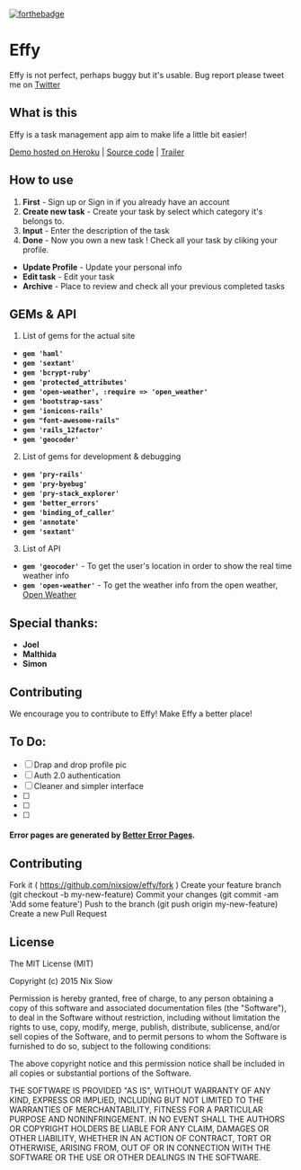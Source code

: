 [![forthebadge](http://forthebadge.com/images/badges/built-with-love.svg)](http://forthebadge.com)

# Effy
Effy is not perfect, perhaps buggy but it's usable.
Bug report please tweet me on [Twitter](http://www.twitter.com/nixsiow)

## What is this

Effy is a task management app aim to make life a little bit easier!

[Demo hosted on Heroku](http://effy.herokuapp.com)  |  [Source code](http://github.com/nixsiow/effy)   |  [Trailer](http://goanimate.com/player/embed/0CP9Iq6mDYbQ)

## How to use
1. **First** - Sign up or Sign in if you already have an account
2. **Create new task** - Create your task by select which category it's belongs to.
3. **Input** - Enter the description of the task
4. **Done** - Now you own a new task ! Check all your task by cliking your profile.


* **Update Profile** - Update your personal info
* **Edit task** - Edit your task
* **Archive** - Place to review and check all your previous completed tasks

## GEMs & API
1. List of gems for the actual site
* **`gem 'haml'`**
* **`gem 'sextant'`**
* **`gem 'bcrypt-ruby'`**
* **`gem 'protected_attributes'`**
* **`gem 'open-weather', :require => 'open_weather'`**
* **`gem 'bootstrap-sass'`**
* **`gem 'ionicons-rails'`**
* **`gem "font-awesome-rails"`**
* **`gem 'rails_12factor'`**
* **`gem 'geocoder'`**

2. List of gems for development & debugging
* **`gem 'pry-rails'`**
* **`gem 'pry-byebug'`**
* **`gem 'pry-stack_explorer'`**
* **`gem 'better_errors'`**
* **`gem 'binding_of_caller'`**
* **`gem 'annotate'`**
* **`gem 'sextant'`**

3. List of API
* **`gem 'geocoder'`** - To get the user's location in order to show the real time weather info
* **`gem 'open-weather'`** - To get the weather info from the open weather, [Open Weather](http://www.openweathermap.org)


## Special thanks:
* **Joel**  
* **Malthida**  
* **Simon**  

## Contributing
We encourage you to contribute to Effy! Make Effy a better place!

## To Do:
- [ ] Drap and drop profile pic
- [ ] Auth 2.0 authentication
- [ ] Cleaner and simpler interface
- [ ]  
- [ ]  
- [ ]  

#### Error pages are generated by [Better Error Pages](https://better-error-pages.statuspage.io/).

Contributing
---
Fork it ( https://github.com/nixsiow/effy/fork )
Create your feature branch (git checkout -b my-new-feature)
Commit your changes (git commit -am 'Add some feature')
Push to the branch (git push origin my-new-feature)
Create a new Pull Request

License
---

The MIT License (MIT)

Copyright (c) 2015 Nix Siow

Permission is hereby granted, free of charge, to any person obtaining a copy of this software and associated documentation files (the "Software"), to deal in the Software without restriction, including without limitation the rights to use, copy, modify, merge, publish, distribute, sublicense, and/or sell copies of the Software, and to permit persons to whom the Software is furnished to do so, subject to the following conditions:

The above copyright notice and this permission notice shall be included in all copies or substantial portions of the Software.

THE SOFTWARE IS PROVIDED "AS IS", WITHOUT WARRANTY OF ANY KIND, EXPRESS OR IMPLIED, INCLUDING BUT NOT LIMITED TO THE WARRANTIES OF MERCHANTABILITY, FITNESS FOR A PARTICULAR PURPOSE AND NONINFRINGEMENT. IN NO EVENT SHALL THE AUTHORS OR COPYRIGHT HOLDERS BE LIABLE FOR ANY CLAIM, DAMAGES OR OTHER LIABILITY, WHETHER IN AN ACTION OF CONTRACT, TORT OR OTHERWISE, ARISING FROM, OUT OF OR IN CONNECTION WITH THE SOFTWARE OR THE USE OR OTHER DEALINGS IN THE SOFTWARE.
